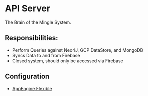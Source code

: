 # API Server
The Brain of the Mingle System. 

## Responsibilities:
- Perform Queries against Neo4J, GCP DataStore, and MongoDB 
- Syncs Data to and from Firebase
- Closed system, should only be accessed via Firebase

## Configuration
- [AppEngine Flexible](https://github.com/GoogleCloudPlatform/java-docs-samples/blob/master/flexible/helloworld/pom.xml)